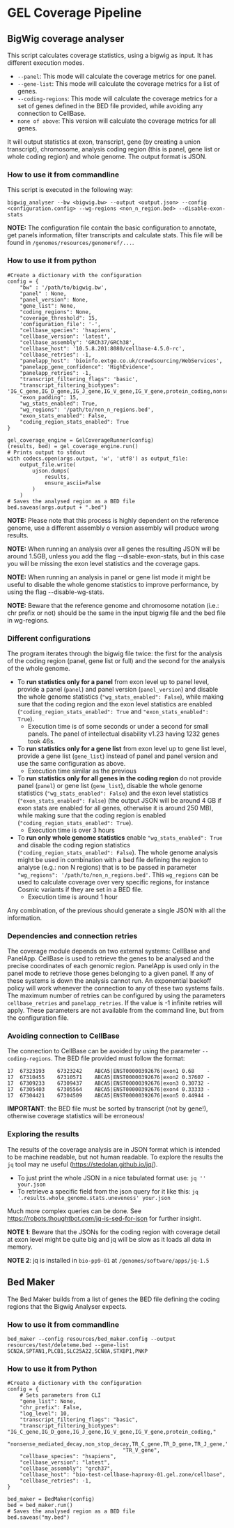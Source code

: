 # GEL Coverage Pipeline

## BigWig coverage analyser

This script calculates coverage statistics, using a bigwig as input. It has different execution modes.
   * `--panel`: This mode will calculate the coverage metrics for one panel.
   * `--gene-list`: This mode will calculate the coverage metrics for a list of genes.
   * `--coding-regions`: This mode will calculate the coverage metrics for a set of genes defined in the BED file provided, while avoiding any connection to CellBase.
   * `none of above`: This version will calculate the coverage metrics for all genes.

It will output statistics at exon, transcript, gene (by creating a union transcript), chromosome, analysis coding region
(this is panel, gene list or whole coding region) and whole genome. The output format is JSON.

### How to use it from commandline

This script is executed in the following way:

```
bigwig_analyser --bw <bigwig.bw> --output <output.json> --config <configuration.config> --wg-regions <non_n_region.bed> --disable-exon-stats
```

**NOTE:** The configuration file contain the basic configuration to annotate, get panels information, filter transcripts and calculate stats.
This file will be found in `/genomes/resources/genomeref/...`.


### How to use it from python


```
#Create a dictionary with the configuration
config = {
    "bw" : '/path/to/bigwig.bw',
    "panel" : None,
    "panel_version": None,
    "gene_list": None,
    "coding_regions": None,
    "coverage_threshold": 15,
    'configuration_file': '-',
    "cellbase_species": 'hsapiens',
    "cellbase_version": 'latest',
    "cellbase_assembly": 'GRCh37/GRCh38',
    "cellbase_host": '10.5.8.201:8080/cellbase-4.5.0-rc',
    "cellbase_retries": -1,
    "panelapp_host": 'bioinfo.extge.co.uk/crowdsourcing/WebServices',
    "panelapp_gene_confidence": 'HighEvidence',
    "panelapp_retries": -1,
    "transcript_filtering_flags": 'basic',
    "transcript_filtering_biotypes": 'IG_C_gene,IG_D_gene,IG_J_gene,IG_V_gene,IG_V_gene,protein_coding,nonsense_mediated_decay,non_stop_decay,TR_C_gene,TR_D_gene,TR_J_gene,TR_V_gene',
    "exon_padding": 15,
    "wg_stats_enabled": True,
    "wg_regions": '/path/to/non_n_regions.bed',
    "exon_stats_enabled": False,
    "coding_region_stats_enabled": True
}

gel_coverage_engine = GelCoverageRunner(config)
(results, bed) = gel_coverage_engine.run()
# Prints output to stdout
with codecs.open(args.output, 'w', 'utf8') as output_file:
    output_file.write(
        ujson.dumps(
            results,
            ensure_ascii=False
        )
    )
# Saves the analysed region as a BED file
bed.saveas(args.output + ".bed")
```



**NOTE:** Please note that this process is highly dependent on the reference genome, use a different assembly o version assembly will produce wrong results.

**NOTE:** When running an analysis over all genes the resulting JSON will be around 1.5GB, unless you add the flag --disable-exon-stats,
but in this case you will be missing the exon level statistics and the coverage gaps.

**NOTE:** When running an analysis in panel or gene list mode it might be useful to disable the whole genome statistics to improve performance, by using the flag --disable-wg-stats.

**NOTE:** Beware that the reference genome and chromosome notation (i.e.: chr prefix or not) should be the same in the input bigwig file and the bed file in wg-regions.


### Different configurations

The program iterates through the bigwig file twice: the first for the analysis of the coding region (panel, gene list or
full) and the second for the analysis of the whole genome.

* To **run statistics only for a panel** from exon level up to panel level, provide a panel (`panel`) and panel
version (`panel_version`) and disable the whole genome statistics (`"wg_stats_enabled": False`), while making sure that
the coding region and the exon level statistics are enabled (`"coding_region_stats_enabled": True` and `"exon_stats_enabled": True`).
    * Execution time is of some seconds or under a second for small panels. The panel of intellectual disability v1.23 having 1232 genes took 46s.
* To **run statistics only for a gene list** from exon level up to gene list level, provide a gene list (`gene_list`) instead
of panel and panel version and use the same configuration as above.
    * Execution time similar as the previous
* To **run statistics only for all genes in the coding region** do not provide panel (`panel`) or gene list (`gene_list`),
disable the whole genome statistics (`"wg_stats_enabled": False`) and the exon level statistics (`"exon_stats_enabled": False`)
(the output JSON will be around 4 GB if exon stats are enabled for all genes, otherwise it is around 250 MB),
while making sure that the coding region is enabled (`"coding_region_stats_enabled": True`).
    * Execution time is over 3 hours
* To **run only whole genome statistics** enable `"wg_stats_enabled": True` and disable the coding region statistics
(`"coding_region_stats_enabled": False`). The whole genome analysis might be used in combination with a bed file defining
the region to analyse (e.g.: non N regions) that is to be passed in parameter `"wg_regions": '/path/to/non_n_regions.bed'`.
This `wg_regions` can be used to calculate coverage over very specific regions, for instance Cosmic variants if they are set in
a BED file.
    * Execution time is around 1 hour

Any combination, of the previous should generate a single JSON with all the information.


### Dependencies and connection retries

The coverage module depends on two external systems: CellBase and PanelApp. CellBase is used to retrieve the genes to be analysed and the precise coordinates of each genomic region. PanelApp is used only in the panel mode to retrieve those genes belonging to a given panel. If any of these systems is down the analysis cannot run.
An exponential backoff policy will work whenever the connection to any of these two systems fails. The maximum number of retries can be configured by using the parameters `cellbase_retries` and `panelapp_retries`. If the value is -1 infinite retries will apply. These parameters are not available from the command line, but from the configuration file.

### Avoiding connection to CellBase

The connection to CellBase can be avoided by using the parameter `--coding-regions`. The BED file provided must follow the format:
```
17	67323193	67323242	ABCA5|ENST00000392676|exon1	0.68	-
17	67310455	67310571	ABCA5|ENST00000392676|exon2	0.37607	-
17	67309233	67309437	ABCA5|ENST00000392676|exon3	0.30732	-
17	67305403	67305564	ABCA5|ENST00000392676|exon4	0.33333	-
17	67304421	67304509	ABCA5|ENST00000392676|exon5	0.44944	-
```

**IMPORTANT**: the BED file must be sorted by transcript (not by gene!), otherwise coverage statistics will be erroneous!

### Exploring the results

The results of the coverage analysis are in JSON format which is intended to be machine readable, but not human readable. To explore the results the `jq` tool may ne useful (https://stedolan.github.io/jq/).

* To just print the whole JSON in a nice tabulated format use: `jq '' your.json`
* To retrieve a specific field from the json query for it like this: `jq '.results.whole_genome.stats.uneveness' your.json`

Much more complex queries can be done. See https://robots.thoughtbot.com/jq-is-sed-for-json for further insight.

**NOTE 1**: Beware that the JSONs for the coding region with coverage detail at exon level might be quite big and jq will be slow as it loads all data in memory.

**NOTE 2**: jq is installed in `bio-pp9-01` at `/genomes/software/apps/jq-1.5`


## Bed Maker

The Bed Maker builds from a list of genes the BED file defining the coding regions that the Bigwig Analyser expects.

### How to use it from commandline

```
bed_maker --config resources/bed_maker.config --output resources/test/deleteme.bed --gene-list SCN2A,SPTAN1,PLCB1,SLC25A22,SCN8A,STXBP1,PNKP
```

### How to use it from Python

```
#Create a dictionary with the configuration
config = {
    # Sets parameters from CLI
    "gene_list": None,
    "chr_prefix": False,
    "log_level": 10,
    "transcript_filtering_flags": "basic",
    "transcript_filtering_biotypes": "IG_C_gene,IG_D_gene,IG_J_gene,IG_V_gene,IG_V_gene,protein_coding,"
                                     "nonsense_mediated_decay,non_stop_decay,TR_C_gene,TR_D_gene,TR_J_gene,"
                                     "TR_V_gene",
    "cellbase_species": "hsapiens",
    "cellbase_version": "latest",
    "cellbase_assembly": "grch37",
    "cellbase_host": "bio-test-cellbase-haproxy-01.gel.zone/cellbase",
    "cellbase_retries": -1,
}

bed_maker = BedMaker(config)
bed = bed_maker.run()
# Saves the analysed region as a BED file
bed.saveas("my.bed")
```
